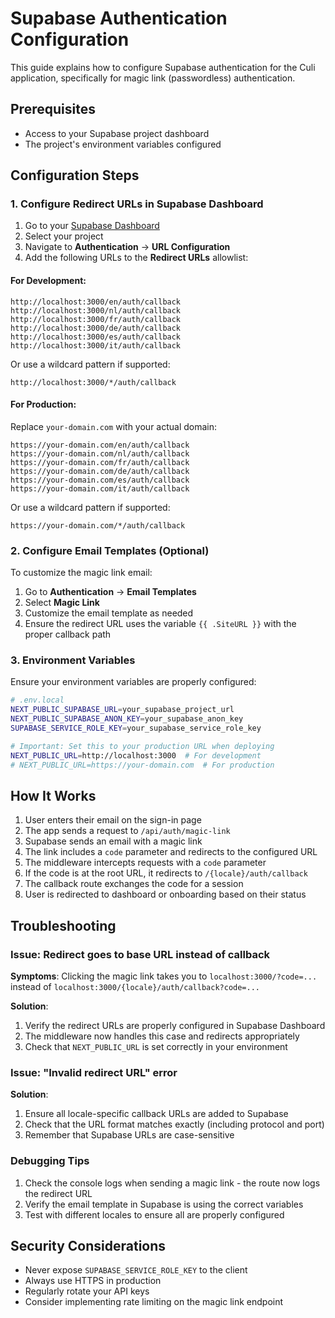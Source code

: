 # Supabase Authentication Configuration

This guide explains how to configure Supabase authentication for the Culi application, specifically for magic link (passwordless) authentication.

## Prerequisites

- Access to your Supabase project dashboard
- The project's environment variables configured

## Configuration Steps

### 1. Configure Redirect URLs in Supabase Dashboard

1. Go to your [Supabase Dashboard](https://supabase.com/dashboard)
2. Select your project
3. Navigate to **Authentication** → **URL Configuration**
4. Add the following URLs to the **Redirect URLs** allowlist:

#### For Development:
```
http://localhost:3000/en/auth/callback
http://localhost:3000/nl/auth/callback
http://localhost:3000/fr/auth/callback
http://localhost:3000/de/auth/callback
http://localhost:3000/es/auth/callback
http://localhost:3000/it/auth/callback
```

Or use a wildcard pattern if supported:
```
http://localhost:3000/*/auth/callback
```

#### For Production:
Replace `your-domain.com` with your actual domain:
```
https://your-domain.com/en/auth/callback
https://your-domain.com/nl/auth/callback
https://your-domain.com/fr/auth/callback
https://your-domain.com/de/auth/callback
https://your-domain.com/es/auth/callback
https://your-domain.com/it/auth/callback
```

Or use a wildcard pattern if supported:
```
https://your-domain.com/*/auth/callback
```

### 2. Configure Email Templates (Optional)

To customize the magic link email:

1. Go to **Authentication** → **Email Templates**
2. Select **Magic Link**
3. Customize the email template as needed
4. Ensure the redirect URL uses the variable `{{ .SiteURL }}` with the proper callback path

### 3. Environment Variables

Ensure your environment variables are properly configured:

```bash
# .env.local
NEXT_PUBLIC_SUPABASE_URL=your_supabase_project_url
NEXT_PUBLIC_SUPABASE_ANON_KEY=your_supabase_anon_key
SUPABASE_SERVICE_ROLE_KEY=your_supabase_service_role_key

# Important: Set this to your production URL when deploying
NEXT_PUBLIC_URL=http://localhost:3000  # For development
# NEXT_PUBLIC_URL=https://your-domain.com  # For production
```

## How It Works

1. User enters their email on the sign-in page
2. The app sends a request to `/api/auth/magic-link`
3. Supabase sends an email with a magic link
4. The link includes a `code` parameter and redirects to the configured URL
5. The middleware intercepts requests with a `code` parameter
6. If the code is at the root URL, it redirects to `/{locale}/auth/callback`
7. The callback route exchanges the code for a session
8. User is redirected to dashboard or onboarding based on their status

## Troubleshooting

### Issue: Redirect goes to base URL instead of callback

**Symptoms**: Clicking the magic link takes you to `localhost:3000/?code=...` instead of `localhost:3000/{locale}/auth/callback?code=...`

**Solution**: 
1. Verify the redirect URLs are properly configured in Supabase Dashboard
2. The middleware now handles this case and redirects appropriately
3. Check that `NEXT_PUBLIC_URL` is set correctly in your environment

### Issue: "Invalid redirect URL" error

**Solution**: 
1. Ensure all locale-specific callback URLs are added to Supabase
2. Check that the URL format matches exactly (including protocol and port)
3. Remember that Supabase URLs are case-sensitive

### Debugging Tips

1. Check the console logs when sending a magic link - the route now logs the redirect URL
2. Verify the email template in Supabase is using the correct variables
3. Test with different locales to ensure all are properly configured

## Security Considerations

- Never expose `SUPABASE_SERVICE_ROLE_KEY` to the client
- Always use HTTPS in production
- Regularly rotate your API keys
- Consider implementing rate limiting on the magic link endpoint